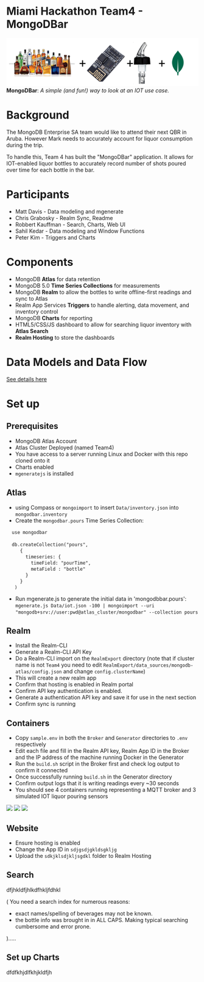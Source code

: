 # Miami Hackathon Team4 - MongoDBar

![](Assets/header.png)
**MongoDBar**: _A simple (and fun!) way to look at an IOT use case._

# Background
The MongoDB Enterprise SA team would like to attend their next QBR in Aruba. However Mark needs to accurately account for liquor consumption during the trip.

To handle this, Team 4 has built the "MongoDBar" application. It allows for IOT-enabled liquor bottles to accurately record number of shots poured over time for each bottle in the bar.

# Participants
* Matt Davis - Data modeling and mgenerate
* Chris Grabosky - Realm Sync, Readme
* Robbert Kauffman - Search, Charts, Web UI
* Sahil Kedar - Data modeling and Window Functions
* Peter Kim - Triggers and Charts

# Components
* MongoDB **Atlas** for data retention
* MongoDB 5.0 **Time Series Collections** for measurements
* MongoDB **Realm** to allow the bottles to write offline-first readings and sync to Atlas
* Realm App Services **Triggers** to handle alerting, data movement, and inventory control
* MongoDB **Charts** for reporting
* HTML5/CSS/JS dashboard to allow for searching liquor inventory with **Atlas Search**
* **Realm Hosting** to store the dashboards

# Data Models and Data Flow
[See details here](Assets/DataModel.md)

# Set up
## Prerequisites

* MongoDB Atlas Account
* Atlas Cluster Deployed (named Team4)
* You have access to a server running Linux and Docker with this repo cloned onto it
* Charts enabled
* `mgeneratejs` is installed

## Atlas 

* using Compass or `mongoimport` to insert `Data/inventory.json` into `mongodbar.inventory`
* Create the `mongodbar.pours` Time Series Collection:
```
  use mongodbar
  
  db.createCollection("pours",
     {
       timeseries: {
         timeField: "pourTime",
         metaField : "bottle"
       }
     }
   )
   ```
* Run mgenerate.js to generate the initial data in 'mongodbbar.pours':
`mgenerate.js Data/iot.json -100 | mongoimport --uri "mongodb+srv://user:pwd@atlas_cluster/mongodbar" --collection pours`

## Realm
* Install the Realm-CLI
* Generate a Realm-CLI API Key
* Do a Realm-CLI import on the `RealmExport` directory (note that if cluster name is not `Team4` you need to edit `RealmExport/data_sources/mongodb-atlas/config.json` and change `config.clusterName`)
* This will create a new realm app
* Confirm that hosting is enabled in Realm portal
* Confirm API key authentication is enabled. 
* Generate a authentication API key and save it for use in the next section
* Confirm sync is running

## Containers
* Copy `sample.env` in both the `Broker` and `Generator` directories to `.env` respectively 
* Edit each file and fill in the Realm API key, Realm App ID in the Broker and the IP address of the machine running Docker in the Generator
* Run the `build.sh` script in the Broker first and check log output to confirm it connected
* Once successfully running `build.sh` in the Generator directory
* Confirm output logs that it is writing readings every ~30 seconds
* You should see 4 containers running representing a MQTT broker and 3 simulated IOT liquor pouring sensors

![](../Screenshots/01.png)
![](../Screenshots/02.png)
![](../Screenshots/03.png)

## Website
* Ensure hosting is enabled
* Change the App ID in `sdjgsdjgkldsgkljg`
* Upload the `sdkjklsdjkljsgdkl` folder to Realm Hosting

## Search

dfjhkldfjhlkdfhkljfdhkl

(
You need a search index for numerous reasons:
* exact names/spelling of beverages may not be known. 
* the bottle info was brought in in ALL CAPS.  Making typical searching cumbersome and error prone.  

).....


## Set up Charts

dfdfkhjdlfkhjkldfjh
